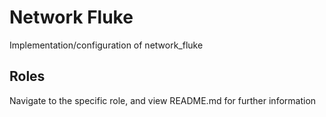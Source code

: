 Network Fluke
=========

Implementation/configuration of network_fluke

Roles
--------------

Navigate to the specific role, and view README.md for further information